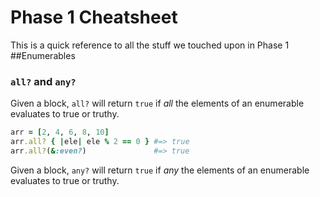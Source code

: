 Phase 1 Cheatsheet
=================
This is a quick reference to all the stuff we touched upon in Phase 1
##Enumerables
### `all?` and `any?`
Given a block, `all?` will return `true` if *all* the elements of an enumerable evaluates to true or truthy.
``` ruby
arr = [2, 4, 6, 8, 10]
arr.all? { |ele| ele % 2 == 0 } #=> true
arr.all?(&:even?)               #=> true
```

Given a block, `any?` will return `true` if *any* the elements of an enumerable evaluates to true or truthy.
